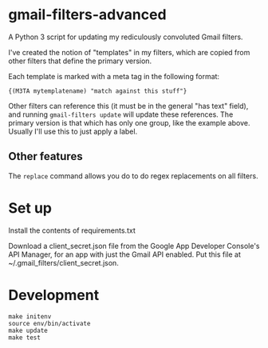 # gmail-filters-advanced

A Python 3 script for updating my rediculously convoluted Gmail filters.

I've created the notion of "templates" in my filters, which are copied from
other filters that define the primary version.

Each template is marked with a meta tag in the following format:

`{(M3TA mytemplatename) "match against this stuff"}`

Other filters can reference this (it must be in the general "has text" field),
and running `gmail-filters update` will update these references. The primary
version is that which has only one group, like the example above. Usually I'll use
this to just apply a label.

## Other features
The `replace` command allows you do to do regex replacements on all filters.

# Set up
Install the contents of requirements.txt

Download a client_secret.json file from the Google App Developer Console's API Manager, for an app with just the Gmail API enabled. Put this file at ~/.gmail_filters/client_secret.json. 

# Development
```
make initenv
source env/bin/activate
make update
make test
```
